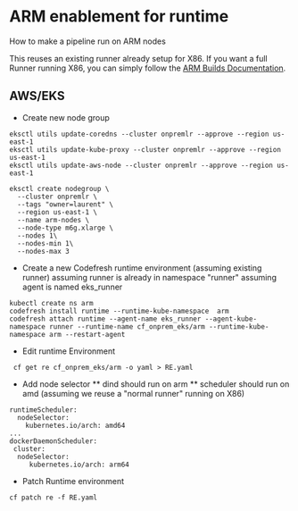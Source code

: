 # ARM enablement for runtime

How to make a pipeline run on ARM nodes

This reuses an existing runner already setup for X86.
If you want a full Runner running X86, you can simply follow the [ARM Builds Documentation](https://codefresh.io/docs/docs/administration/codefresh-runner/#arm-builds).

## AWS/EKS

* Create new node group

```
eksctl utils update-coredns --cluster onpremlr --approve --region us-east-1
eksctl utils update-kube-proxy --cluster onpremlr --approve --region us-east-1
eksctl utils update-aws-node --cluster onpremlr --approve --region us-east-1
```

```
eksctl create nodegroup \
  --cluster onpremlr \
  --tags "owner=laurent" \
  --region us-east-1 \
  --name arm-nodes \
  --node-type m6g.xlarge \
  --nodes 1\
  --nodes-min 1\
  --nodes-max 3
  ```

  * Create a new Codefresh runtime environment (assuming existing runner)
  assuming runner is already in namespace "runner"
  assuming agent is named eks_runner
  ```
  kubectl create ns arm
  codefresh install runtime --runtime-kube-namespace  arm
  codefresh attach runtime --agent-name eks_runner --agent-kube-namespace runner --runtime-name cf_onprem_eks/arm --runtime-kube-namespace arm --restart-agent
  ```

   * Edit runtime Environment
  ```
   cf get re cf_onprem_eks/arm -o yaml > RE.yaml
  ```
   * Add node selector
   ** dind should run on arm
   ** scheduler should run on amd (assuming we reuse a "normal runner" running on X86)
 ```
 runtimeScheduler:
   nodeSelector:
     kubernetes.io/arch: amd64
...
 dockerDaemonScheduler:
  cluster:
   nodeSelector:
      kubernetes.io/arch: arm64
 ```

  * Patch Runtime environment
 ```
 cf patch re -f RE.yaml
 ```
